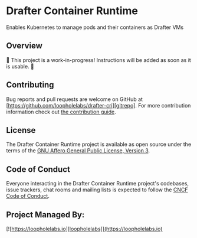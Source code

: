 # Drafter Container Runtime

Enables Kubernetes to manage pods and their containers as Drafter VMs

## Overview

🚧 This project is a work-in-progress! Instructions will be added as soon as it is usable. 🚧

## Contributing

Bug reports and pull requests are welcome on GitHub at [https://github.com/loopholelabs/drafter-cri][gitrepo]. For more contribution information check out [the contribution guide](https://github.com/loopholelabs/drafter-cri/blob/master/CONTRIBUTING.md).

## License

The Drafter Container Runtime project is available as open source under the terms of the [GNU Affero General Public License, Version 3](https://www.gnu.org/licenses/agpl-3.0.en.html).

## Code of Conduct

Everyone interacting in the Drafter Container Runtime project's codebases, issue trackers, chat rooms and mailing lists is expected to follow the [CNCF Code of Conduct](https://github.com/cncf/foundation/blob/master/code-of-conduct.md).

## Project Managed By:

[![https://loopholelabs.io][loopholelabs]](https://loopholelabs.io)

[gitrepo]: https://github.com/loopholelabs/drafter-cri
[loopholelabs]: https://cdn.loopholelabs.io/loopholelabs/LoopholeLabsLogo.svg
[loophomepage]: https://loopholelabs.io
